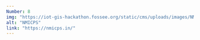 ```yaml
---
Number: 8
img: "https://iot-gis-hackathon.fossee.org/static/cms/uploads/images/NM-ICPS-logo1.png"
alt: "NMICPS"
link: "https://nmicps.in/"
---
```

